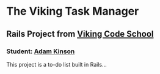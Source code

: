 The Viking Task Manager
=======================
Rails Project from [Viking Code School][1]
------------------------------------------

### Student: [Adam Kinson][2]

This project is a to-do list built in Rails...

[1]: https://github.com/kinsona/project_todo_twilio
[2]: http://www.vikingcodeschool.com/unit-7-intro-to-rails-and-deployment/the-viking-task-manager
